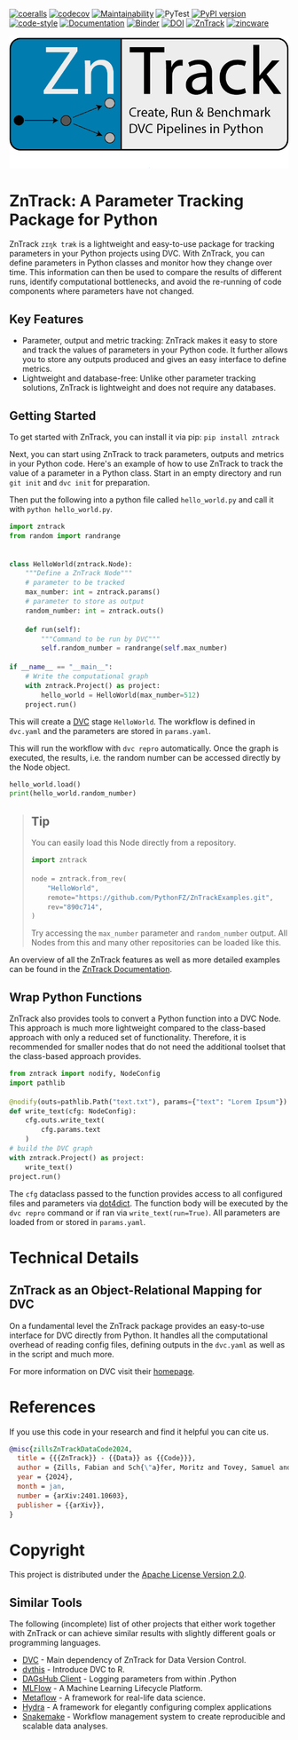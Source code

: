 [![coeralls](https://coveralls.io/repos/github/zincware/ZnTrack/badge.svg)](https://coveralls.io/github/zincware/ZnTrack)
[![codecov](https://codecov.io/gh/zincware/ZnTrack/branch/main/graph/badge.svg?token=ZQ67FXN1IT)](https://codecov.io/gh/zincware/ZnTrack)
[![Maintainability](https://api.codeclimate.com/v1/badges/f25e119bbd5d5ec74e2c/maintainability)](https://codeclimate.com/github/zincware/ZnTrack/maintainability)
![PyTest](https://github.com/zincware/ZnTrack/actions/workflows/test.yaml/badge.svg)
[![PyPI version](https://badge.fury.io/py/zntrack.svg)](https://badge.fury.io/py/zntrack)
[![code-style](https://img.shields.io/badge/code%20style-black-black)](https://github.com/psf/black/)
[![Documentation](https://readthedocs.org/projects/zntrack/badge/?version=latest)](https://zntrack.readthedocs.io/en/latest/?badge=latest)
[![Binder](https://mybinder.org/badge_logo.svg)](https://mybinder.org/v2/gh/zincware/ZnTrack/HEAD)
[![DOI](https://img.shields.io/badge/arXiv-arXiv:2401.10603-red)](https://arxiv.org/abs/2401.10603)
[![ZnTrack](https://img.shields.io/badge/Powered%20by-ZnTrack-%23007CB0)](https://zntrack.readthedocs.io/en/latest/)
[![zincware](https://img.shields.io/badge/Powered%20by-zincware-darkcyan)](https://github.com/zincware)

![Logo](https://raw.githubusercontent.com/zincware/ZnTrack/main/docs/source/_static/logo_ZnTrack.png)

# ZnTrack: A Parameter Tracking Package for Python

ZnTrack `zɪŋk træk` is a lightweight and easy-to-use package for tracking
parameters in your Python projects using DVC. With ZnTrack, you can define
parameters in Python classes and monitor how they change over time. This
information can then be used to compare the results of different runs, identify
computational bottlenecks, and avoid the re-running of code components where
parameters have not changed.

## Key Features

- Parameter, output and metric tracking: ZnTrack makes it easy to store and
  track the values of parameters in your Python code. It further allows you to
  store any outputs produced and gives an easy interface to define metrics.
- Lightweight and database-free: Unlike other parameter tracking solutions,
  ZnTrack is lightweight and does not require any databases.

## Getting Started

To get started with ZnTrack, you can install it via pip: `pip install zntrack`

Next, you can start using ZnTrack to track parameters, outputs and metrics in
your Python code. Here's an example of how to use ZnTrack to track the value of
a parameter in a Python class. Start in an empty directory and run `git init`
and `dvc init` for preparation.

Then put the following into a python file called `hello_world.py` and call it
with `python hello_world.py`.

```python
import zntrack
from random import randrange


class HelloWorld(zntrack.Node):
    """Define a ZnTrack Node"""
    # parameter to be tracked
    max_number: int = zntrack.params()
    # parameter to store as output
    random_number: int = zntrack.outs()

    def run(self):
        """Command to be run by DVC"""
        self.random_number = randrange(self.max_number)

if __name__ == "__main__":
    # Write the computational graph
    with zntrack.Project() as project:
        hello_world = HelloWorld(max_number=512)
    project.run()
```

This will create a [DVC](https://dvc.org) stage `HelloWorld`. The workflow is
defined in `dvc.yaml` and the parameters are stored in `params.yaml`.

This will run the workflow with `dvc repro` automatically. Once the graph is
executed, the results, i.e. the random number can be accessed directly by the
Node object.

```python
hello_world.load()
print(hello_world.random_number)
```

> ## Tip
>
> You can easily load this Node directly from a repository.
>
> ```python
> import zntrack
>
> node = zntrack.from_rev(
>     "HelloWorld",
>     remote="https://github.com/PythonFZ/ZnTrackExamples.git",
>     rev="890c714",
> )
> ```
>
> Try accessing the `max_number` parameter and `random_number` output. All Nodes
> from this and many other repositories can be loaded like this.

An overview of all the ZnTrack features as well as more detailed examples can be
found in the [ZnTrack Documentation](https://zntrack.readthedocs.io/en/latest/).

## Wrap Python Functions

ZnTrack also provides tools to convert a Python function into a DVC Node. This
approach is much more lightweight compared to the class-based approach with only
a reduced set of functionality. Therefore, it is recommended for smaller nodes
that do not need the additional toolset that the class-based approach provides.

```python
from zntrack import nodify, NodeConfig
import pathlib

@nodify(outs=pathlib.Path("text.txt"), params={"text": "Lorem Ipsum"})
def write_text(cfg: NodeConfig):
    cfg.outs.write_text(
        cfg.params.text
    )
# build the DVC graph
with zntrack.Project() as project:
    write_text()
project.run()
```

The `cfg` dataclass passed to the function provides access to all configured
files and parameters via [dot4dict](https://github.com/zincware/dot4dict). The
function body will be executed by the `dvc repro` command or if ran via
`write_text(run=True)`. All parameters are loaded from or stored in
`params.yaml`.

# Technical Details

## ZnTrack as an Object-Relational Mapping for DVC

On a fundamental level the ZnTrack package provides an easy-to-use interface for
DVC directly from Python. It handles all the computational overhead of reading
config files, defining outputs in the `dvc.yaml` as well as in the script and
much more.

For more information on DVC visit their [homepage](https://dvc.org/doc).

# References
If you use this code in your research and find it helpful you can cite us.

```bibtex
@misc{zillsZnTrackDataCode2024,
  title = {{{ZnTrack}} - {{Data}} as {{Code}}},
  author = {Zills, Fabian and Sch{\"a}fer, Moritz and Tovey, Samuel and K{\"a}stner, Johannes and Holm, Christian},
  year = {2024},
  month = jan,
  number = {arXiv:2401.10603},
  publisher = {{arXiv}},
}
```

# Copyright

This project is distributed under the
[Apache License Version 2.0](https://github.com/zincware/ZnTrack/blob/main/LICENSE).

## Similar Tools

The following (incomplete) list of other projects that either work together with
ZnTrack or can achieve similar results with slightly different goals or
programming languages.

- [DVC](https://dvc.org/) - Main dependency of ZnTrack for Data Version Control.
- [dvthis](https://github.com/jcpsantiago/dvthis) - Introduce DVC to R.
- [DAGsHub Client](https://github.com/DAGsHub/client) - Logging parameters from
  within .Python
- [MLFlow](https://mlflow.org/) - A Machine Learning Lifecycle Platform.
- [Metaflow](https://metaflow.org/) - A framework for real-life data science.
- [Hydra](https://hydra.cc/) - A framework for elegantly configuring complex
  applications
- [Snakemake](https://snakemake.readthedocs.io/en/stable/) - Workflow management
  system to create reproducible and scalable data analyses.
